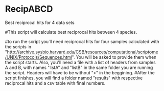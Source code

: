 # RecipABCD
Best reciprocal hits for 4 data sets


#This script will calculate best reciprocal hits between 4 species.

#to run the script you'll need reciprocal hits for four samples calculated with the scripts in "http://archive.sysbio.harvard.edu/CSB/resources/computational/scriptome/UNIX/Protocols/Sequences.html". You will be asked to provide them when the script starts. Also, you'll need a file with a list of headers from samples A and B, with names "listA" and "listB" in the same folder you are running the script. Headers will have to be without ">" in the beggining.
#After the script finishes, you will find a folder named "results" with respective reciprocal hits and a csv table with final numbers.

